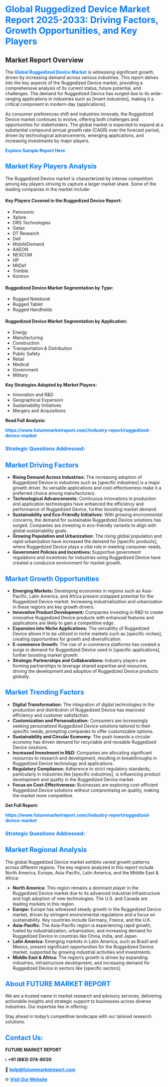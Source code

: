 <h1 style="color: #007BFF;">Global Ruggedized Device Market Report 2025-2033: Driving Factors, Growth Opportunities, and Key Players</h1>

<section id="overview">
<h2>Market Report Overview</h2>
<p>The <a href="https://www.futuremarketreport.com//industry-report/ruggedized-device-market" style="color: #007BFF; text-decoration: none;"><strong>Global Ruggedized Device Market</strong></a> is witnessing significant growth, driven by increasing demand across various industries. This report delves into the key aspects of the Ruggedized Device market, providing a comprehensive analysis of its current status, future potential, and challenges. The demand for Ruggedized Device has surged due to its wide-ranging applications in industries such as [insert industries], making it a critical component in modern-day [applications].</p>
<p>As consumer preferences shift and industries innovate, the Ruggedized Device market continues to evolve, offering both challenges and opportunities for stakeholders. The global market is expected to expand at a substantial compound annual growth rate (CAGR) over the forecast period, driven by technological advancements, emerging applications, and increasing investments by major players.</p>
</section>

<section id="overview">
<p><a href="https://www.futuremarketreport.com//request-sample/reportId=46511" style="color: #007BFF; text-decoration: none;"><strong>Explore Sample Report Here</strong></a></p>
</section>

<section id="key-players">
<h2 style="color: #007BFF;">Market Key Players Analysis</h2>
<p>The Ruggedized Device market is characterized by intense competition among key players striving to capture a larger market share. Some of the leading companies in the market include:</p>
<h4>Key Players Covered in the Ruggedized Device Report:</h4>
<ul><li>Panosonic</li><li>Xplore</li><li>DRS Technologies</li><li>Getac</li><li>DT Research</li><li>Dell</li><li>MobileDemand</li><li>AAEON</li><li>NEXCOM</li><li>HP</li><li>MilDef</li><li>Trimble</li><li>Kontron</li></ul>
<h4>Ruggedized Device Market Segmentation by Type:</h4>
<ul><li>Rugged Notebook</li><li>Rugged Tablet</li><li>Rugged Handhelds</li></ul>

<h4>Ruggedized Device Market Segmentation by Application:</h4>
<ul><li>Energy</li><li>Manufacturing</li><li>Construction</li><li>Transportation &amp; Distribution</li><li>Public Safety</li><li>Retail</li><li>Medical</li><li>Government</li><li>Military</li></ul>
<p><strong>Key Strategies Adopted by Market Players:</strong></p>
<ul>
<li>Innovation and R&D</li>
<li>Geographical Expansion</li>
<li>Sustainability Initiatives</li>
<li>Mergers and Acquisitions</li>
</ul>
</section>

<section>
<p><strong>Read Full Analysis: </strong></p><a href="https://www.futuremarketreport.com//industry-report/ruggedized-device-market" style="color: #007BFF; text-decoration: none;"><strong>https://www.futuremarketreport.com//industry-report/ruggedized-device-market</strong></a>
<h3 style="color: #007BFF;">Strategic Questions Addressed:</h3>
</section>

<section id="driving-factors">
<h2 style="color: #007BFF;">Market Driving Factors</h2>
<ul>
<li><strong>Rising Demand Across Industries:</strong> The increasing adoption of Ruggedized Device in industries such as [specific industries] is a major growth driver. Its versatile applications and cost-effectiveness make it a preferred choice among manufacturers.</li>
<li><strong>Technological Advancements:</strong> Continuous innovations in production and application technologies have enhanced the efficiency and performance of Ruggedized Device, further boosting market demand.</li>
<li><strong>Sustainability and Eco-Friendly Initiatives:</strong> With growing environmental concerns, the demand for sustainable Ruggedized Device solutions has surged. Companies are investing in eco-friendly variants to align with global sustainability goals.</li>
<li><strong>Growing Population and Urbanization:</strong> The rising global population and rapid urbanization have increased the demand for [specific products], where Ruggedized Device plays a vital role in meeting consumer needs.</li>
<li><strong>Government Policies and Incentives:</strong> Supportive government regulations and incentives for industries using Ruggedized Device have created a conducive environment for market growth.</li>
</ul>
</section>

<section id="growth-opportunities">
<h2 style="color: #007BFF;">Market Growth Opportunities</h2>
<ul>
<li><strong>Emerging Markets:</strong> Developing economies in regions such as Asia-Pacific, Latin America, and Africa present untapped potential for the Ruggedized Device market. Increasing industrialization and urbanization in these regions are key growth drivers.</li>
<li><strong>Innovative Product Development:</strong> Companies investing in R&D to create innovative Ruggedized Device products with enhanced features and applications are likely to gain a competitive edge.</li>
<li><strong>Expansion into Niche Applications:</strong> The versatility of Ruggedized Device allows it to be utilized in niche markets such as [specific niches], creating opportunities for growth and diversification.</li>
<li><strong>E-commerce Growth:</strong> The rise of e-commerce platforms has created a surge in demand for Ruggedized Device used in [specific applications], further boosting market growth.</li>
<li><strong>Strategic Partnerships and Collaborations:</strong> Industry players are forming partnerships to leverage shared expertise and resources, driving the development and adoption of Ruggedized Device products globally.</li>
</ul>
</section>

<section id="trending-factors">
<h2 style="color: #007BFF;">Market Trending Factors</h2>
<ul>
<li><strong>Digital Transformation:</strong> The integration of digital technologies in the production and distribution of Ruggedized Device has improved efficiency and customer satisfaction.</li>
<li><strong>Customization and Personalization:</strong> Consumers are increasingly seeking personalized Ruggedized Device solutions tailored to their specific needs, prompting companies to offer customizable options.</li>
<li><strong>Sustainability and Circular Economy:</strong> The push towards a circular economy has driven demand for recyclable and reusable Ruggedized Device solutions.</li>
<li><strong>Increased Investment in R&D:</strong> Companies are allocating significant resources to research and development, resulting in breakthroughs in Ruggedized Device technology and applications.</li>
<li><strong>Regulatory Compliance:</strong> Adherence to strict regulatory standards, particularly in industries like [specific industries], is influencing product development and quality in the Ruggedized Device market.</li>
<li><strong>Focus on Cost-Effectiveness:</strong> Businesses are exploring cost-efficient Ruggedized Device solutions without compromising on quality, making the market more competitive.</li>
</ul>
</section>

<section>
<p><strong>Get Full Report: </strong></p><a href="https://www.futuremarketreport.com//industry-report/ruggedized-device-market" style="color: #007BFF; text-decoration: none;"><strong>https://www.futuremarketreport.com//industry-report/ruggedized-device-market</strong></a>
<h3 style="color: #007BFF;">Strategic Questions Addressed:</h3>
</section>


<section id="regional-analysis">
<h2 style="color: #007BFF;">Market Regional Analysis</h2>
<p>The global Ruggedized Device market exhibits varied growth patterns across different regions. The key regions analyzed in this report include North America, Europe, Asia-Pacific, Latin America, and the Middle East & Africa:</p>
<ul>
<li><strong>North America:</strong> This region remains a dominant player in the Ruggedized Device market due to its advanced industrial infrastructure and high adoption of new technologies. The U.S. and Canada are leading markets in this region.</li>
<li><strong>Europe:</strong> Europe has witnessed steady growth in the Ruggedized Device market, driven by stringent environmental regulations and a focus on sustainability. Key countries include Germany, France, and the U.K.</li>
<li><strong>Asia-Pacific:</strong> The Asia-Pacific region is experiencing rapid growth, fueled by industrialization, urbanization, and increasing demand for Ruggedized Device in countries like China, India, and Japan.</li>
<li><strong>Latin America:</strong> Emerging markets in Latin America, such as Brazil and Mexico, present significant opportunities for the Ruggedized Device market, supported by growing industrial activities and investments.</li>
<li><strong>Middle East & Africa:</strong> The region’s growth is driven by expanding industries, infrastructure development, and increasing demand for Ruggedized Device in sectors like [specific sectors].</li>
</ul>
</section>

<footer>
<h2 style="color: #007BFF;">About FUTURE MARKET REPORT</h2>
<p>We are a trusted name in market research and advisory services, delivering actionable insights and strategic support to businesses across diverse industries. Our expertise lies in offering:</p>

<p>Stay ahead in today’s competitive landscape with our tailored research solutions.</p>

<h2 style="color: #007BFF;">Contact Us:</h2>
<p><strong>FUTURE MARKET REPORT</strong></p>
<p>📞 <strong>+91 (883) 074-8030</strong></p>
<p>📧 <strong><a href="mailto:help@futuremarketreport.com" style="color: #007BFF;">help@futuremarketreport.com</a></strong></p>
<p>🌐 <strong><a href="https://www.futuremarketreport.com/" style="color: #007BFF;">Visit Our Website</a></strong></p>
</footer>
